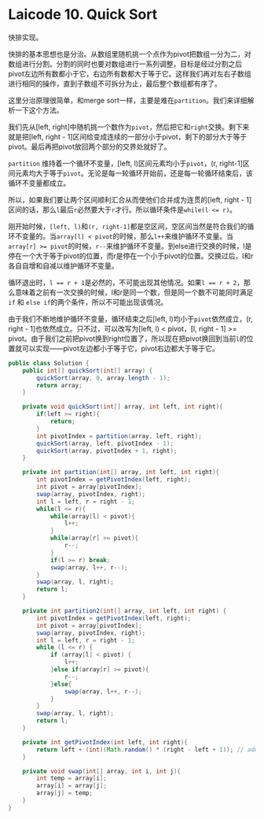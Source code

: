 # Laicode 10. Quick Sort

快排实现。

快排的基本思想也是分治。从数组里随机挑一个点作为pivot把数组一分为二，对数组进行分割。分割的同时也要对数组进行一系列调整，目标是经过分割之后pivot左边所有数都小于它，右边所有数都大于等于它。这样我们再对左右子数组进行相同的操作，直到子数组不可拆分为止，最后整个数组都有序了。

这里分治原理很简单，和merge sort一样，主要是难在`partition`。我们来详细解析一下这个方法。

我们先从[left, right]中随机挑一个数作为`pivot`，然后把它和`right`交换。剩下来就是把[left, right - 1]区间给变成连续的一部分小于pivot，剩下的部分大于等于pivot。最后再把pivot放回两个部分的交界处就好了。

`partition` 维持着一个循环不变量，[left, l)区间元素均小于`pivot`，(r, right-1]区间元素均大于等于`pivot`。无论是每一轮循环开始前，还是每一轮循环结束后，该循环不变量都成立。

所以，如果我们要让两个区间顺利汇合从而使他们合并成为连贯的[left, right - 1]区间的话，那么`l`最后`r`必然要大于`r`才行。所以循环条件是`while(l <= r)`。

刚开始时候，`[left, l)`和`(r, right-1]`都是空区间，空区间当然是符合我们的循环不变量的。当`array[l] < pivot`的时候，那么`l++`来维护循环不变量。当`array[r] >= pivot`的时候，`r--`来维护循环不变量。到else进行交换的时候，l是停在一个大于等于pivot的位置，而r是停在一个小于pivot的位置。交换过后，l和r各自自增和自减以维护循环不变量。

循环退出时，`l == r + 1`是必然的，不可能出现其他情况。如果`l == r + 2`，那么意味着之前有一次交换的时候，l和r是同一个数，但是同一个数不可能同时满足`if` 和 `else if`的两个条件，所以不可能出现该情况。

由于我们不断地维护循环不变量，循环结束之后[left, l)均小于`pivot`依然成立，(r, right - 1]也依然成立。只不过，可以改写为[left, l) < pivot，[l, right - 1] >= pivot。由于我们之前把pivot换到right位置了，所以现在把pivot换回到当前`l`的位置就可以实现——pivot左边都小于等于它，pivot右边都大于等于它。

```java
public class Solution {
    public int[] quickSort(int[] array) {
        quickSort(array, 0, array.length - 1);
        return array;
    }

    private void quickSort(int[] array, int left, int right){
        if(left >= right){
            return;
        }
        int pivotIndex = partition(array, left, right);
        quickSort(array, left, pivotIndex - 1);
        quickSort(array, pivotIndex + 1, right);
    }

    private int partition(int[] array, int left, int right){
        int pivotIndex = getPivotIndex(left, right);
        int pivot = array[pivotIndex];
        swap(array, pivotIndex, right);
        int l = left, r = right - 1;
        while(l <= r){
            while(array[l] < pivot){
                l++;
            }
            while(array[r] >= pivot){
                r--;
            }
            if(l >= r) break;
            swap(array, l++, r--);
        }
        swap(array, l, right);
        return l;
    }

    private int partition2(int[] array, int left, int right) {
        int pivotIndex = getPivotIndex(left, right);
        int pivot = array[pivotIndex];
        swap(array, pivotIndex, right);
        int l = left, r = right - 1;
        while (l <= r) {
            if (array[l] < pivot) {
                l++;
            }else if(array[r] >= pivot){
                r--;
            }else{
                swap(array, l++, r--);
            }
        }
        swap(array, l, right);
        return l;
    }

    private int getPivotIndex(int left, int right){
        return left + (int)(Math.random() * (right - left + 1)); // add 1 because random() returns [0, 1)
    }

    private void swap(int[] array, int i, int j){
        int temp = array[i];
        array[i] = array[j];
        array[j] = temp;
    }
}
```